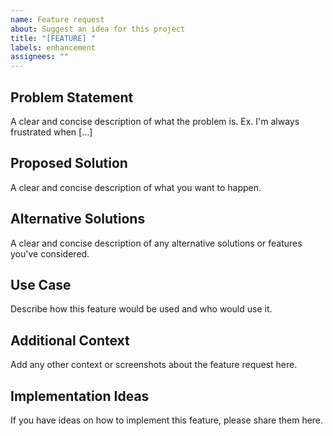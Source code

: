```yaml
---
name: Feature request
about: Suggest an idea for this project
title: "[FEATURE] "
labels: enhancement
assignees: ""
---
```


## Problem Statement

A clear and concise description of what the problem is. Ex. I'm always frustrated when [...]

## Proposed Solution

A clear and concise description of what you want to happen.

## Alternative Solutions

A clear and concise description of any alternative solutions or features you've considered.

## Use Case

Describe how this feature would be used and who would use it.

## Additional Context

Add any other context or screenshots about the feature request here.

## Implementation Ideas

If you have ideas on how to implement this feature, please share them here.
